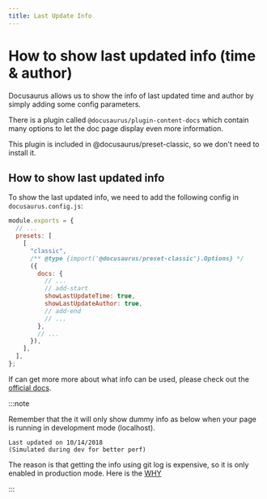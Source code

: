 ```yaml
---
title: Last Update Info
---
```


# How to show last updated info (time & author)

Docusaurus allows us to show the info of last updated time and author by simply adding some config parameters.

There is a plugin called `@docusaurus/plugin-content-docs` which contain many options to let the doc page display even more information.

This plugin is included in @docusaurus/preset-classic, so we don't need to install it.

## How to show last updated info

To show the last updated info, we need to add the following config in `docusaurus.config.js`:

```js
module.exports = {
  // ...
  presets: [
    [
      "classic",
      /** @type {import('@docusaurus/preset-classic').Options} */
      ({
        docs: {
          // ...
          // add-start
          showLastUpdateTime: true,
          showLastUpdateAuthor: true,
          // add-end
          // ...
        },
        // ...
      }),
    ],
  ],
};
```

If can get more more about what info can be used, please check out the [official docs](https://docusaurus.io/docs/api/plugins/@docusaurus/plugin-content-docs#showLastUpdateTime).

:::note

Remember that the it will only show dummy info as below when your page is running in development mode (localhost).

```
Last updated on 10/14/2018
(Simulated during dev for better perf)
```

The reason is that getting the info using git log is expensive, so it is only enabled in production mode. Here is the [WHY](https://github.com/facebook/docusaurus/discussions/7229)

:::
